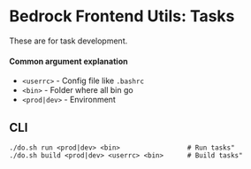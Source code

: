 # Bedrock Frontend Utils: Tasks

These are for task development.

#### Common argument explanation

* `<userrc>` - Config file like `.bashrc`
* `<bin>` - Folder where all bin go
* `<prod|dev>` - Environment

## CLI

```
./do.sh run <prod|dev> <bin>                 # Run tasks"
./do.sh build <prod|dev> <userrc> <bin>      # Build tasks"
```
